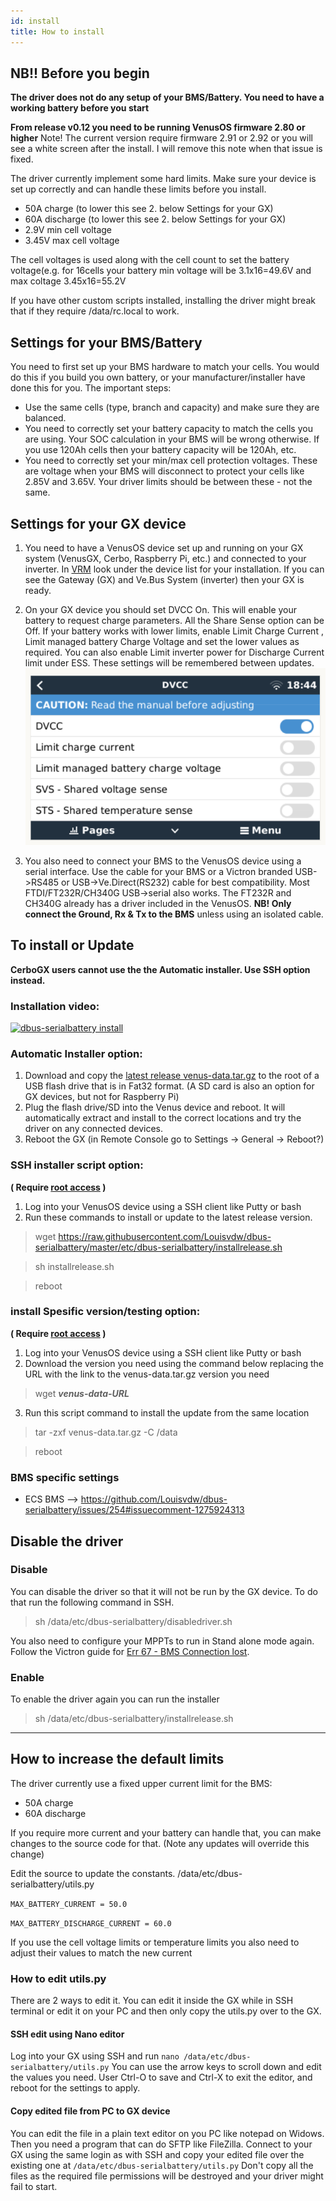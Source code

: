 ```yaml
---
id: install
title: How to install
---
```


## NB!! Before you begin
**The driver does not do any setup of your BMS/Battery. You need to have a working battery before you start**

**From release v0.12 you need to be running VenusOS firmware 2.80 or higher**
Note! The current version require firmware 2.91 or 2.92 or you will see a white screen after the install. I will remove this note when that issue is fixed.

The driver currently implement some hard limits. Make sure your device is set up correctly and can handle these limits before you install.
 * 50A charge (to lower this see 2. below Settings for your GX)
 * 60A discharge (to lower this see 2. below Settings for your GX)
 * 2.9V min cell voltage
 * 3.45V max cell voltage

The cell voltages is used along with the cell count to set the battery voltage(e.g. for 16cells your battery min voltage will be 3.1x16=49.6V and max coltage 3.45x16=55.2V

If you have other custom scripts installed, installing the driver might break that if they require /data/rc.local to work.

## Settings for your BMS/Battery
You need to first set up your BMS hardware to match your cells. You would do this if you build you own battery, or your manufacturer/installer have done this for you.
The important steps:
 * Use the same cells (type, branch and capacity) and make sure they are balanced.
 * You need to correctly set your battery capacity to match the cells you are using. Your SOC calculation in your BMS will be wrong otherwise. If you use 120Ah cells then your battery capacity will be 120Ah, etc.
 * You need to correctly set your min/max cell protection voltages. These are voltage when your BMS will disconnect to protect your cells like 2.85V and 3.65V. Your driver limits should be between these - not the same.

## Settings for your GX device
1. You need to have a VenusOS device set up and running on your GX system (VenusGX, Cerbo, Raspberry Pi, etc.) and connected to your inverter.
In [VRM](https://vrm.victronenergy.com/) look under the device list for your installation. If you can see the Gateway (GX) and Ve.Bus System (inverter) then your GX is ready.
2. On your GX device you should set DVCC On. This will enable your battery to request charge parameters. All the Share Sense option can be Off. If your battery works with lower limits, enable Limit Charge Current , Limit managed battery Charge Voltage and set the lower values as required. You can also enable Limit inverter power for Discharge Current limit under ESS. These settings will be remembered between updates.
![DVCC values](https://raw.githubusercontent.com/Louisvdw/dbus-serialbattery/master/images/DVCC.png)

3. You also need to connect your BMS to the VenusOS device using a serial interface. Use the cable for your BMS or a Victron branded USB->RS485 or USB->Ve.Direct(RS232) cable for best compatibility. Most FTDI/FT232R/CH340G USB->serial also works. The FT232R and CH340G already has a driver included in the VenusOS. **NB!  Only connect the Ground, Rx & Tx to the BMS** unless using an isolated cable.

## To install or Update
**CerboGX users cannot use the the Automatic installer. Use SSH option instead.**

### Installation video:
[![dbus-serialbattery install](https://img.youtube.com/vi/Juht6XGLcu0/0.jpg)](https://www.youtube.com/watch?v=Juht6XGLcu0)

### Automatic Installer option:
1. Download and copy the [latest release venus-data.tar.gz](https://github.com/Louisvdw/dbus-serialbattery/releases) to the root of a USB flash drive that is in Fat32 format. (A SD card is also an option for GX devices, but not for Raspberry Pi)
2. Plug the flash drive/SD into the Venus device and reboot. It will automatically extract and install to the correct locations and try the driver on any connected devices.
3. Reboot the GX (in Remote Console go to Settings -> General -> Reboot?)


### SSH installer script option:
**( Require [root access](https://www.victronenergy.com/live/ccgx:root_access) )**
1. Log into your VenusOS device using a SSH client like Putty or bash
2. Run these commands to install or update to the latest release version.
  > wget https://raw.githubusercontent.com/Louisvdw/dbus-serialbattery/master/etc/dbus-serialbattery/installrelease.sh

  > sh installrelease.sh

  > reboot


### install Spesific version/testing option:
**( Require [root access](https://www.victronenergy.com/live/ccgx:root_access) )**
1. Log into your VenusOS device using a SSH client like Putty or bash
2. Download the version you need using the command below replacing the URL with the link to the venus-data.tar.gz version you need
  > wget _**venus-data-URL**_
3. Run this script command to install the update from the same location
  > tar -zxf venus-data.tar.gz -C /data

  > reboot


### BMS specific settings
* ECS BMS --> https://github.com/Louisvdw/dbus-serialbattery/issues/254#issuecomment-1275924313



## Disable the driver

### Disable
You can disable the driver so that it will not be run by the GX device.
To do that run the following command in SSH.
 > sh /data/etc/dbus-serialbattery/disabledriver.sh

You also need to configure your MPPTs to run in Stand alone mode again. Follow the Victron guide for [Err 67 - BMS Connection lost](https://www.victronenergy.com/live/mppt-error-codes#err_67_-_bms_connection_lost).

### Enable
To enable the driver again you can run the installer
 > sh /data/etc/dbus-serialbattery/installrelease.sh

***


## How to increase the default limits
The driver currently use a fixed upper current limit for the BMS:
* 50A charge
* 60A discharge

If you require more current and your battery can handle that, you can make changes to the source code for that. (Note any updates will override this change)

Edit the source to update the constants.
/data/etc/dbus-serialbattery/utils.py

`MAX_BATTERY_CURRENT = 50.0`

`MAX_BATTERY_DISCHARGE_CURRENT = 60.0`

If you use the cell voltage limits or temperature limits you also need to adjust their values to match the new current

### How to edit utils.py
There are 2 ways to edit it.
You can edit it inside the GX while in SSH terminal
or edit it on your PC and then only copy the utils.py over to the GX.

#### SSH edit using Nano editor
Log into your GX using SSH and run `nano /data/etc/dbus-serialbattery/utils.py`
You can use the arrow keys to scroll down and edit the values you need.
User Ctrl-O to save and Ctrl-X to exit the editor, and reboot for the settings to apply.

#### Copy edited file from PC to GX device
You can edit the file in a plain text editor on you PC like notepad on Widows. Then you need a program that can do SFTP like FileZilla.
Connect to your GX using the same login as with SSH and copy your edited file over the existing one at `/data/etc/dbus-serialbattery/utils.py`
Don't copy all the files as the required file permissions will be destroyed and your driver might fail to start.
